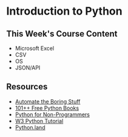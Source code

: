 # Introduction to Python

## This Week's Course Content

- Microsoft Excel
- CSV
- OS
- JSON/API

## Resources

- [Automate the Boring Stuff](https://automatetheboringstuff.com/)
- [101++ Free Python Books](https://blog.finxter.com/free-python-books/)
- [Python for Non-Programmers](https://wiki.python.org/moin/BeginnersGuide/NonProgrammers)
- [W3 Python Tutorial](https://www.w3schools.com/python/default.asp)
- [Python.land](https://python.land/)